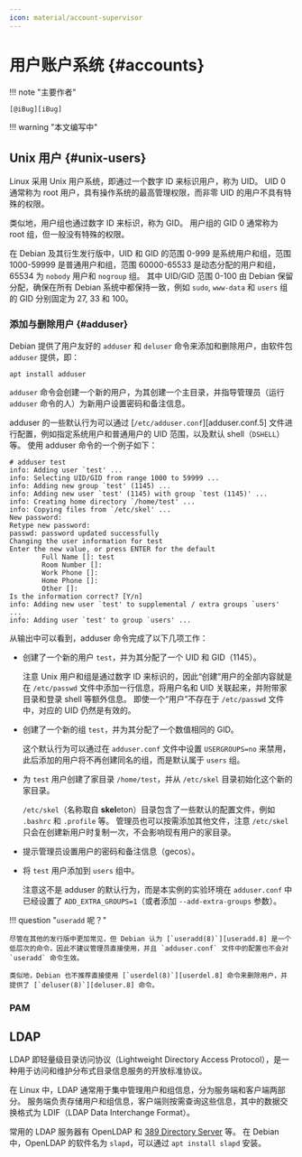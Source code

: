 ```yaml
---
icon: material/account-supervisor
---
```


# 用户账户系统 {#accounts}

!!! note "主要作者"

    [@iBug][iBug]

!!! warning "本文编写中"

## Unix 用户 {#unix-users}

Linux 采用 Unix 用户系统，即通过一个数字 ID 来标识用户，称为 UID。
UID 0 通常称为 root 用户，具有操作系统的最高管理权限，而非零 UID 的用户不具有特殊的权限。

类似地，用户组也通过数字 ID 来标识，称为 GID。
用户组的 GID 0 通常称为 root 组，但一般没有特殊的权限。

在 Debian 及其衍生发行版中，UID 和 GID 的范围 0-999 是系统用户和组，范围 1000-59999 是普通用户和组，范围 60000-65533 是动态分配的用户和组，65534 为 `nobody` 用户和 `nogroup` 组。
其中 UID/GID 范围 0-100 由 Debian 保留分配，确保在所有 Debian 系统中都保持一致，例如 `sudo`, `www-data` 和 `users` 组的 GID 分别固定为 27, 33 和 100。

### 添加与删除用户 {#adduser}

Debian 提供了用户友好的 `adduser` 和 `deluser` 命令来添加和删除用户，由软件包 `adduser` 提供，即：

```shell
apt install adduser
```

`adduser` 命令会创建一个新的用户，为其创建一个主目录，并指导管理员（运行 `adduser` 命令的人）为新用户设置密码和备注信息。

adduser 的一些默认行为可以通过 [`/etc/adduser.conf`][adduser.conf.5] 文件进行配置，例如指定系统用户和普通用户的 UID 范围，以及默认 shell（`DSHELL`）等。
使用 adduser 命令的一个例子如下：

```console
# adduser test
info: Adding user `test' ...
info: Selecting UID/GID from range 1000 to 59999 ...
info: Adding new group `test' (1145) ...
info: Adding new user `test' (1145) with group `test (1145)' ...
info: Creating home directory `/home/test' ...
info: Copying files from `/etc/skel' ...
New password:
Retype new password:
passwd: password updated successfully
Changing the user information for test
Enter the new value, or press ENTER for the default
        Full Name []: test
        Room Number []:
        Work Phone []:
        Home Phone []:
        Other []:
Is the information correct? [Y/n]
info: Adding new user `test' to supplemental / extra groups `users' ...
info: Adding user `test' to group `users' ...
```

从输出中可以看到，adduser 命令完成了以下几项工作：

- 创建了一个新的用户 `test`，并为其分配了一个 UID 和 GID（1145）。

    注意 Unix 用户和组是通过数字 ID 来标识的，因此“创建”用户的全部内容就是在 `/etc/passwd` 文件中添加一行信息，将用户名和 UID 关联起来，并附带家目录和登录 shell 等额外信息。
    即使一个“用户”不存在于 `/etc/passwd` 文件中，对应的 UID 仍然是有效的。

- 创建了一个新的组 `test`，并为其分配了一个数值相同的 GID。

    这个默认行为可以通过在 `adduser.conf` 文件中设置 `USERGROUPS=no` 来禁用，此后添加的用户将不再创建同名的组，而是默认属于 `users` 组。

- 为 `test` 用户创建了家目录 `/home/test`，并从 `/etc/skel` 目录初始化这个新的家目录。

    `/etc/skel`（名称取自 **skel**eton）目录包含了一些默认的配置文件，例如 `.bashrc` 和 `.profile` 等。
    管理员也可以按需添加其他文件，注意 `/etc/skel` 只会在创建新用户时复制一次，不会影响现有用户的家目录。

- 提示管理员设置用户的密码和备注信息（gecos）。
- 将 `test` 用户添加到 `users` 组中。

    注意这不是 adduser 的默认行为，而是本实例的实验环境在 `adduser.conf` 中已经设置了 `ADD_EXTRA_GROUPS=1`（或者添加 `--add-extra-groups` 参数）。

!!! question "`useradd` 呢？"

    尽管在其他的发行版中更加常见，但 Debian 认为 [`useradd(8)`][useradd.8] 是一个低层次的命令，因此不建议管理员直接使用，并且 `adduser.conf` 文件中的配置也不会对 `useradd` 命令生效。

    类似地，Debian 也不推荐直接使用 [`userdel(8)`][userdel.8] 命令来删除用户，并提供了 [`deluser(8)`][deluser.8] 命令。

### PAM

## LDAP

LDAP 即轻量级目录访问协议（Lightweight Directory Access Protocol），是一种用于访问和维护分布式目录信息服务的开放标准协议。

在 Linux 中，LDAP 通常用于集中管理用户和组信息，分为服务端和客户端两部分。
服务端负责存储用户和组信息，客户端则按需查询这些信息，其中的数据交换格式为 LDIF（LDAP Data Interchange Format）。

常用的 LDAP 服务器有 OpenLDAP 和 [389 Directory Server](https://www.port389.org/) 等。
在 Debian 中，OpenLDAP 的软件名为 `slapd`，可以通过 `apt install slapd` 安装。
